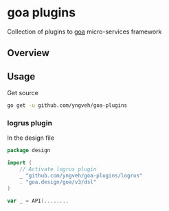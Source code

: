 # goa plugins
Collection of plugins to [goa](https://github.com/goadesign/goa) micro-services framework

## Overview

## Usage 
Get source
```bash
go get -u github.com/yngveh/goa-plugins
```

### logrus plugin
In the design file
```go
package design

import (
    // Activate logrus plugin 
    _ "github.com/yngveh/goa-plugins/logrus"
    . "goa.design/goa/v3/dsl"
)

var _ = API(........
``` 

